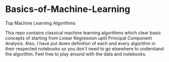 # Basics-of-Machine-Learning
Top Machine Learning Algorithms 

This repo contains classical machine learning algortihms which clear basic concepts of starting from Linear Regression uptil Principal Component Analysis.
Also, I have put down definition of each and every algorithm in their respected notebooks so you don't need to go elsewhere to understand the algorithm. 
Feel free to play around with the data and notebooks. 
